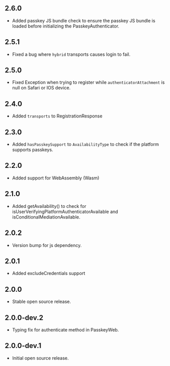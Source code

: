 ## 2.6.0
* Added passkey JS bundle check to ensure the passkey JS bundle is loaded before initializing the PasskeyAuthenticator.

## 2.5.1
* Fixed a bug where `hybrid` transports causes login to fail.

## 2.5.0
* Fixed Exception when trying to register while `authenticatorAttachment` is null on Safari or IOS device. 

## 2.4.0
* Added `transports` to RegistrationResponse

## 2.3.0
* Added `hasPasskeySupport` to `AvailabilityType` to check if the platform supports passkeys.

## 2.2.0
* Added support for WebAssembly (Wasm)

## 2.1.0
* Added getAvailability() to check for isUserVerifyingPlatformAuthenticatorAvailable and isConditionalMediationAvailable.

## 2.0.2
* Version bump for js dependency.

## 2.0.1 
* Added excludeCredentials support

## 2.0.0 
* Stable open source release.

## 2.0.0-dev.2
* Typing fix for authenticate method in PasskeyWeb.

## 2.0.0-dev.1

* Initial open source release.

